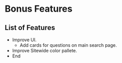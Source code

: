 # Bonus Features

## List of Features

- Improve UI.
  - Add cards for questions on main search page.
- Improve Sitewide color pallete.
- End
